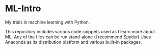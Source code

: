 # ML-Intro
My trials in machine learning with Python.

This repository includes various code snippets used as I learn more about ML. 
Any of the files can be run stand-alone (I recommend Spyder)
Uses Anaconda as its distribution platform and various built-in packages.
